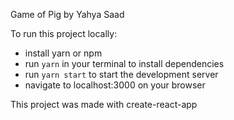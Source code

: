 Game of Pig by Yahya Saad

To run this project locally:
- install yarn or npm
- run `yarn` in your terminal to install dependencies
- run `yarn start` to start the development server
- navigate to localhost:3000 on your browser


This project was made with create-react-app